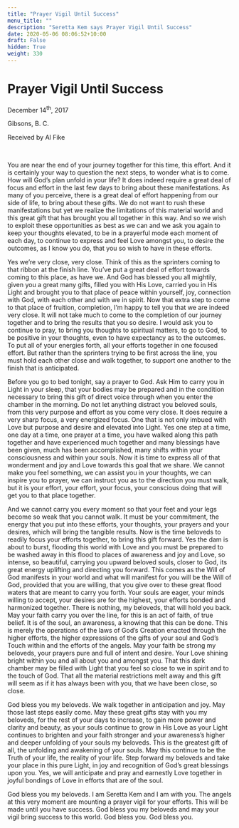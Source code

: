 ```yaml
---
title: "Prayer Vigil Until Success"
menu_title: ""
description: "Seretta Kem says Prayer Vigil Until Success"
date: 2020-05-06 08:06:52+10:00
draft: False
hidden: True
weight: 330
---
```

# Prayer Vigil Until Success

December 14<sup>th</sup>, 2017

Gibsons, B. C.

Received by Al Fike

 

You are near the end of your journey together for this time, this effort. And it is certainly your way to question the next steps, to wonder what is to come. How will God’s plan unfold in your life? It does indeed require a great deal of focus and effort in the last few days to bring about these manifestations. As many of you perceive, there is a great deal of effort happening from our side of life, to bring about these gifts. We do not want to rush these manifestations but yet we realize the limitations of this material world and this great gift that has brought you all together in this way. And so we wish to exploit these opportunities as best as we can and we ask you again to keep your thoughts elevated, to be in a prayerful mode each moment of each day, to continue to express and feel Love amongst you, to desire the outcomes, as I know you do, that you so wish to have in these efforts. 

Yes we’re very close, very close. Think of this as the sprinters coming to that ribbon at the finish line. You’ve put a great deal of effort towards coming to this place, as have we. And God has blessed you all mightily, given you a great many gifts, filled you with His Love, carried you in His Light and brought you to that place of peace within yourself, joy, connection with God, with each other and with we in spirit. Now that extra step to come to that place of fruition, completion, I’m happy to tell you that we are indeed very close. It will not take much to come to the completion of our journey together and to bring the results that you so desire. I would ask you to continue to pray, to bring you thoughts to spiritual matters, to go to God, to be positive in your thoughts, even to have expectancy as to the outcomes. To put all of your energies forth, all your efforts together in one focused effort. But rather than the sprinters trying to be first across the line, you must hold each other close and walk together, to support one another to the finish that is anticipated. 

Before you go to bed tonight, say a prayer to God. Ask Him to carry you in Light in your sleep, that your bodies may be prepared and in the condition necessary to bring this gift of direct voice through when you enter the chamber in the morning. Do not let anything distract you beloved souls, from this very purpose and effort as you come very close. It does require a very sharp focus, a very energized focus. One that is not only imbued with Love but purpose and desire and elevated into Light. Yes one step at a time, one day at a time, one prayer at a time, you have walked along this path together and have experienced much together and many blessings have been given, much has been accomplished, many shifts within your consciousness and within your souls. Now it is time to express all of that wonderment and joy and Love towards this goal that we share. We cannot make you feel something, we can assist you in your thoughts, we can inspire you to prayer, we can instruct you as to the direction you must walk, but it is your effort, your effort, your focus, your conscious doing that will get you to that place together.

And we cannot carry you every moment so that your feet and your legs become so weak that you cannot walk. It must be your commitment, the energy that you put into these efforts, your thoughts, your prayers and your desires, which will bring the tangible results. Now is the time beloveds to readily focus your efforts together, to bring this gift forward. Yes the dam is about to burst, flooding this world with Love and you must be prepared to be washed away in this flood to places of awareness and joy and Love, so intense, so beautiful, carrying you upward beloved souls, closer to God, its great energy uplifting and directing you forward. This comes as the Will of God manifests in your world and what will manifest for you will be the Will of God, provided that you are willing, that you give over to these great flood waters that are meant to carry you forth. Your souls are eager, your minds willing to accept, your desires are for the highest, your efforts bonded and harmonized together. There is nothing, my beloveds, that will hold you back. May your faith carry you over the line, for this is an act of faith, of true belief. It is of the soul, an awareness, a knowing that this can be done. This is merely the operations of the laws of God’s Creation enacted through the higher efforts, the higher expressions of the gifts of your soul and God’s Touch within and the efforts of the angels. May your faith be strong my beloveds, your prayers pure and full of intent and desire. Your Love shining bright within you and all about you and amongst you. That this dark chamber may be filled with Light that you feel so close to we in spirit and to the touch of God. That all the material restrictions melt away and this gift will seem as if it has always been with you, that we have been close, so close. 

God bless you my beloveds. We walk together in anticipation and joy. May those last steps easily come. May these great gifts stay with you my beloveds, for the rest of your days to increase, to gain more power and clarity and beauty, as your souls continue to grow in His Love as your Light continues to brighten and your faith stronger and your awareness’s higher and deeper unfolding of your souls my beloveds. This is the greatest gift of all, the unfolding and awakening of your souls. May this continue to be the Truth of your life, the reality of your life. Step forward my beloveds and take your place in this pure Light, in joy and recognition of God’s great blessings upon you. Yes, we will anticipate and pray and earnestly Love together in joyful bondings of Love in efforts that are of the soul. 

God bless you my beloveds. I am Seretta Kem and I am with you. The angels at this very moment are mounting a prayer vigil for your efforts. This will be made until you have success. God bless you my beloveds and may your vigil bring success to this world. God bless you. God bless you.

